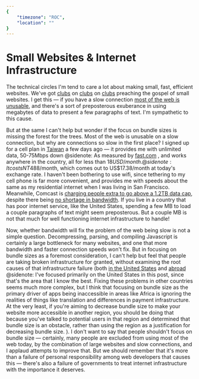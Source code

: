 ```yaml
---
{
	"timezone": "ROC",
	"location": ""
}
---
```

# Small Websites & Internet Infrastructure

The technical circles I'm tend to care a lot about making small, fast, efficient websites. We've got [clubs](https://1mb.club/) on [clubs](https://250kb.club/) on [clubs](https://10kbclub.com/) preaching the gospel of small websites. I get this — if you have a slow connection [most of the web is unusable](https://danluu.com/web-bloat/), and there's a sort of preposterous exuberance in using megabytes of data to present a few paragraphs of text. I'm sympathetic to this cause.

But at the same I can't help but wonder if the focus on bundle sizes is missing the forest for the trees. Most of the web is unusable on a slow connection, but why are connections so slow in the first place? I signed up for a cell plan in [Taiwan](/taiwan/) a few days ago — it provides me with unlimited data, 50-75Mbps down
@sidenote: As measured by [fast.com](https://fast.com)
, and works anywhere in the country, all for less than $18USD/month.
@sidenote: It costs NT$488/month, which comes out to US$17.38/month at today's exchange rate.
I haven't been bothering to use wifi, since tethering to my cell phone is far more convenient, and provides me with speeds about the same as my residential internet when I was living in San Francisco. Meanwhile, Comcast is [charging people extra to go above a 1.2TB data cap](https://www.theverge.com/22177154/us-internet-speed-maps-competition-availability-fcc), despite there being [no shortage in bandwidth](https://money.com/internet-data-caps-bogus-ploys/). If you live in a country that has poor internet service, like the United States, spending a few MB to load a couple paragraphs of text might seem preposterous. But a couple MB is not that much for well functioning internet infrastructure to handle!

Now, whether bandwidth will fix the problem of the web being slow is not a simple question. Decompressing, parsing, and compiling Javascript is certainly a large bottleneck for many websites, and one that more bandwidth and faster connection speeds won't fix. But in focusing on bundle sizes as a foremost consideration, I can't help but feel that people are taking broken infrastructure for granted, without examining the root causes of that infrastructure failure (both [in the United States](https://en.wikipedia.org/wiki/Monopoly) and [abroad](https://en.wikipedia.org/wiki/Neocolonialism)
@sidenote: I've focused primarily on the United States in this post, since that's the area that I know the best. Fixing these problems in other countries seems much more complex, but I think that focusing on bundle size as the primary driver of apps being inaccessible in areas like Africa is ignoring the realities of things like translation and differences in payment infrastructure. At the very least, if you're aiming to decrease bundle size to make your website more accessible in another region, you should be doing that because you've talked to potential users in that region and determined that bundle size is an obstacle, rather than using the region as a justification for decreasing bundle size.
). I don't want to say that people shouldn't focus on bundle size — certainly, many people are excluded from using most of the web today, by the combination of large websites and slow connections, and I applaud attempts to improve that. But we should remember that it's more than a failure of personal responsibility among web developers that causes this — there's also a failure of governments to treat internet infrastructure with the importance it deserves.
